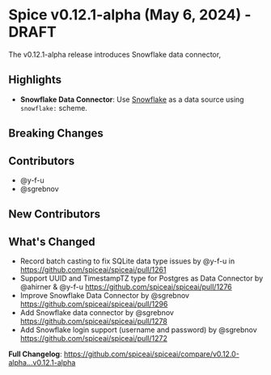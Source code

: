 # Spice v0.12.1-alpha (May 6, 2024) - DRAFT

The v0.12.1-alpha release introduces Snowflake data connector,

## Highlights

- **Snowflake Data Connector**: Use [Snowflake](https://www.snowflake.com/) as a data source using `snowflake:` scheme.

## Breaking Changes

## Contributors

- @y-f-u
- @sgrebnov

## New Contributors

## What's Changed

* Record batch casting to fix SQLite data type issues by @y-f-u in https://github.com/spiceai/spiceai/pull/1261
* Support UUID and TimestampTZ type for Postgres as Data Connector by @ahirner & @y-f-u https://github.com/spiceai/spiceai/pull/1276
* Improve Snowflake Data Connector by @sgrebnov https://github.com/spiceai/spiceai/pull/1296
* Add Snowflake data connector by @sgrebnov https://github.com/spiceai/spiceai/pull/1278
* Add Snowflake login support (username and password) by @sgrebnov https://github.com/spiceai/spiceai/pull/1272

**Full Changelog**: https://github.com/spiceai/spiceai/compare/v0.12.0-alpha...v0.12.1-alpha
